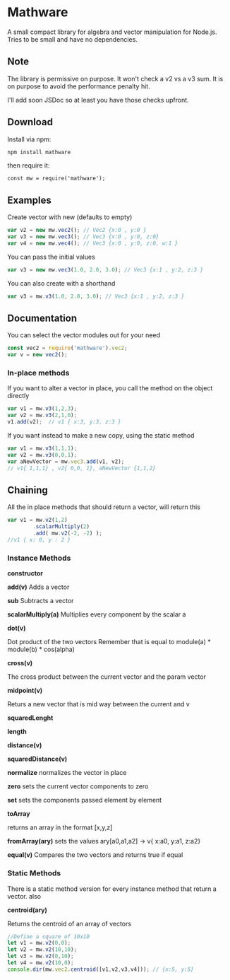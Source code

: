 Mathware
=======

A small compact library for algebra and vector manipulation for Node.js.
Tries to be small and have no dependencies.

## Note
The library is permissive on purpose. It won't check a v2 vs a v3 sum. 
It is on purpose to avoid the performance penalty hit.

I'll add soon JSDoc so at least you have those checks upfront. 

Download
--------

Install via npm:

```bash
npm install mathware
```

then require it:

```
const mw = require('mathware');
```

Examples
-------

Create vector with new (defaults to empty)
```js
var v2 = new mw.vec2(); // Vec2 {x:0 , y:0 }
var v3 = new mw.vec3(); // Vec3 {x:0 , y:0, z:0}
var v4 = new mw.vec4(); // Vec3 {x:0 , y:0, z:0, w:1 }
```

You can pass the initial values
```js
var v3 = new mw.vec3(1.0, 2.0, 3.0); // Vec3 {x:1 , y:2, z:3 }
```

You can also create with a shorthand 
```js
var v3 = mw.v3(1.0, 2.0, 3.0); // Vec3 {x:1 , y:2, z:3 }
```

Documentation
--------

You can select the vector modules out for your need
```js
const vec2 = require('mathware').vec2;
var v = new vec2();
```

### In-place methods

If you want to alter a vector in place, you call the method on the object directly 
```js
var v1 = mw.v3(1,2,3);
var v2 = mw.v3(2,1,0);
v1.add(v2);  // v1 { x:3, y:3, z:3 }
```

If you want instead to make a new copy, using the static method
```js
var v1 = mw.v3(1,1,1);
var v2 = mw.v3(0,0,1);
var aNewVector = mw.vec3.add(v1, v2); 
// v1{ 1,1,1} , v2{ 0,0, 1}, aNewVector {1,1,2}
```

## Chaining 

All the in place methods that should return a vector, will return this
```js
var v1 = mw.v2(1,2)
        .scalarMultiply(2)
        .add( mw.v2(-2, -2) );
//v1 { x: 0, y : 2 }
```

### Instance Methods ###

**constructor** 

**add(v)** 
Adds a vector 

**sub** 
Subtracts a vector

**scalarMultiply(a)**
Multiplies every component by the scalar a


**dot(v)**

Dot product of the two vectors
Remember that is equal to module(a) * module(b) * cos(alpha)

**cross(v)**

The cross product between the current vector and the param vector

**midpoint(v)**

Returs a new vector that is mid way between the current and v


**squaredLenght**

**length**

**distance(v)**

**squaredDistance(v)**

**normalize**
normalizes the vector in place

**zero**
sets the current vector components to zero

**set**
sets the components passed element by element

**toArray**

returns an array in the format [x,y,z]

**fromArray(ary)**
sets the values ary[a0,a1,a2] -> v{ x:a0, y:a1, z:a2}

**equal(v)**
Compares the two vectors and returns true if equal

### Static Methods ###

There is a static method version for every instance method that return a vector. also 

**centroid(ary)**

Returns the centroid of an array of vectors 

```js
//Define a square of 10x10
let v1 = mw.v2(0,0);
let v2 = mw.v2(10,10);
let v3 = mw.v2(0,10);
let v4 = mw.v2(10,0);
console.dir(mw.vec2.centroid([v1,v2,v3,v4])); // {x:5, y:5}
```

